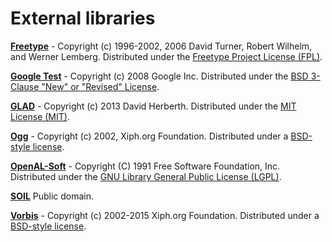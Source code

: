 # External libraries

[**Freetype**](https://www.freetype.org/) - Copyright (c) 1996-2002, 2006 David Turner, Robert Wilhelm, and Werner Lemberg.
Distributed under the [Freetype Project License (FPL)](../external-libs/freetype/ftl.txt).

[**Google Test**](https://github.com/google/googletest) - Copyright (c) 2008 Google Inc.
Distributed under the [BSD 3-Clause "New" or "Revised" License](../external-libs/googletest/LICENSE).

[**GLAD**](https://github.com/Dav1dde/glad) - Copyright (c) 2013 David Herberth.
Distributed under the [MIT License (MIT)](../external-libs/glad/license.txt).

[**Ogg**](https://xiph.org/ogg/) - Copyright (c) 2002, Xiph.org Foundation.
Distributed under a [BSD-style license](../external-libs/ogg/COPYING).

[**OpenAL-Soft**](https://github.com/kcat/openal-soft) - Copyright (C) 1991 Free Software Foundation, Inc.
Distributed under the [GNU Library General Public License (LGPL)](../external-libs/openal-soft/COPYING).

[**SOIL**](https://www.lonesock.net/soil.html)
Public domain.

[**Vorbis**](https://xiph.org/vorbis/) - Copyright (c) 2002-2015 Xiph.org Foundation.
Distributed under a [BSD-style license](../external-libs/vorbis/COPYING).
